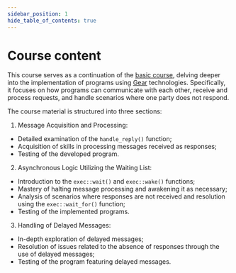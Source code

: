 ```yaml
---
sidebar_position: 1
hide_table_of_contents: true
---
```


# Course content

This course serves as a continuation of the [basic course](https://academy.gear.foundation/courses/basic_course), delving deeper into the implementation of programs using [Gear](https://gear-tech.io/) technologies. Specifically, it focuses on how programs can communicate with each other, receive and process requests, and handle scenarios where one party does not respond.

The course material is structured into three sections:

1. Message Acquisition and Processing:
- Detailed examination of the `handle_reply()` function;
- Acquisition of skills in processing messages received as responses;
- Testing of the developed program.

2. Asynchronous Logic Utilizing the Waiting List:
- Introduction to the `exec::wait()` and `exec::wake()` functions;
- Mastery of halting message processing and awakening it as necessary;
- Analysis of scenarios where responses are not received and resolution using the `exec::wait_for()` function;
- Testing of the implemented programs.

3. Handling of Delayed Messages:
- In-depth exploration of delayed messages;
- Resolution of issues related to the absence of responses through the use of delayed messages;
- Testing of the program featuring delayed messages.

